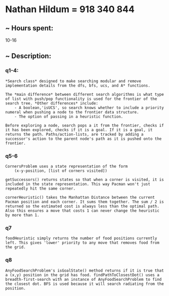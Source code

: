 # Nathan Hildum = 918 340 844

## ~ Hours spent:
10-16

## ~ Description:

### q1-4:
    *Search class* designed to make searching modular and remove implementation details from the dfs, bfs, ucs, and A* functions.

    The *main difference* between different search algorithms is what type of list with push/pop functionality is used for the frontier of the search tree. *Other differences* include:
        - A boolean,'isUCS', so search knows whether to include a priority numeral when pushing a node to the frontier data structure.
        - The option of passing in a heuristic function.

    Before exploring a node, search pops a it from the frontier, checks if it has been explored, checks if it is a goal. If it is a goal, it returns the path. Paths/action-lists, are tracked by adding a successor's action to the parent node's path as it is pushed onto the frontier.

### q5-6
    CornersProblem uses a state representation of the form
        (x-y-position, [list of corners visited])

    getSuccessors() returns states so that when a corner is visited, it is included in the state representation. This way Pacman won't just repeatedly hit the same corner.

    cornerHeuristic() takes the Manhattan Distance between the current Pacman position and each corner. It sums them together. The sum / 2 is returned so the estimated cost is always less than the optimal path. Also this ensures a move that costs 1 can never change the heuristic by more than 1.

### q7
    foodHeuristic simply returns the number of food positions currently left. This gives 'lower' priority to any move that removes food from the grid.

### q8
    AnyFoodSearchProblem's isGoalState() method returns if it is true that a (x,y) position in the grid has food. findPathToClosestDot() uses a breadth-first-search with an instance of AnyFoodSearchProblem to find the closest dot. BFS is used because it will search radiating from the position.